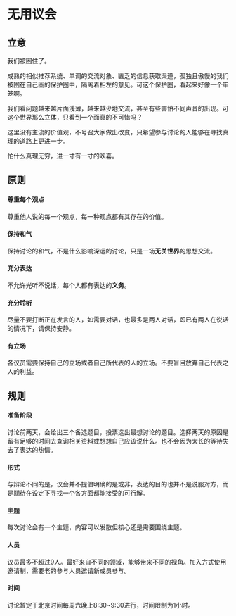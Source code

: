# 无用议会

## 立意

我们被困住了。

成熟的相似推荐系统、单调的交流对象、匮乏的信息获取渠道，孤独且傲慢的我们被困在自己画的保护圈中，隔离着相左的意见。可这个保护圈，看起来好像一个牢笼啊。

我们看问题越来越片面浅薄，越来越少地交流，甚至有些害怕不同声音的出现。可这个世界那么立体，只看到一个面真的不可惜吗？

这里没有主流的价值观，不号召大家做出改变，只希望参与讨论的人能够在寻找真理的道路上更进一步。

怕什么真理无穷，进一寸有一寸的欢喜。

## 原则

#### 尊重每个观点

尊重他人说的每一个观点，每一种观点都有其存在的价值。

#### 保持和气

保持讨论的和气，不是什么影响深远的讨论，只是一场**无关世界**的思想交流。

#### 充分表达

不允许光听不说话，每个人都有表达的**义务**。

#### 充分聆听

尽量不要打断正在发言的人，如需要对话，也最多是两人对话，即已有两人在说话的情况下，请保持安静。

#### 有立场

各议员需要保持自己的立场或者自己所代表的人的立场。不要盲目放弃自己代表之人的利益。

## 规则

#### 准备阶段

讨论前两天，会给出三个备选题目，投票选出最想讨论的题目。选择两天的原因是留有足够的时间去查询相关资料或想想自己应该说什么。也不会因为太长的等待失去了表达的热情。

#### 形式

与辩论不同的是，议会并不提倡明确的是或非，表达的目的也并不是说服对方，而是期待在设定下寻找一个各方面都能接受的可行解。

#### 主题

每次讨论会有一个主题，内容可以发散但核心还是需要围绕主题。

#### 人员

议员最多不超过9人。最好来自不同的领域，能够带来不同的视角。加入方式使用邀请制，需要老的参与人员邀请新成员参与。

#### 时间

讨论暂定于北京时间每周六晚上8:30~9:30进行，时间限制为1小时。


